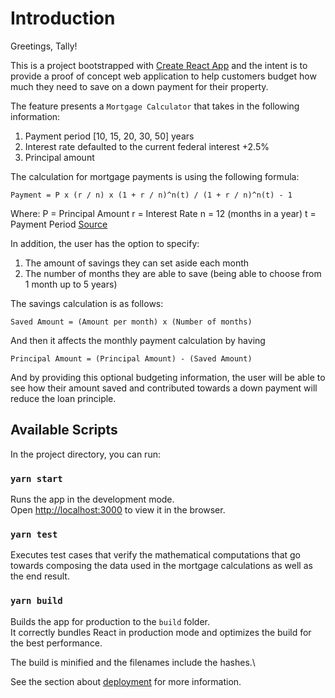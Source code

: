 # Introduction

Greetings, Tally!

This is a project bootstrapped with [Create React App](https://github.com/facebook/create-react-app) and the intent is to provide a proof of concept web application to help customers budget how much they need to save on a down payment for their property.

The feature presents a `Mortgage Calculator` that takes in the following information:
1. Payment period [10, 15, 20, 30, 50] years
2. Interest rate defaulted to the current federal interest +2.5%
3. Principal amount

The calculation for mortgage payments is using the following formula:

```
Payment = P x (r / n) x (1 + r / n)^n(t) / (1 + r / n)^n(t) - 1
```
Where:
P = Principal Amount
r = Interest Rate
n = 12 (months in a year)
t = Payment Period
[Source](https://www.thebalance.com/calculate-mortgage-315668#mntl-sc-block_1-0-26)

In addition, the user has the option to specify:
1. The amount of savings they can set aside each month
2. The number of months they are able to save (being able to choose from 1 month up to 5 years)

The savings calculation is as follows:

```
Saved Amount = (Amount per month) x (Number of months)
```

And then it affects the monthly payment calculation by having

```
Principal Amount = (Principal Amount) - (Saved Amount)
```

And by providing this optional budgeting information, the user will be able to see how their amount saved and contributed towards a down payment will reduce the loan principle.



## Available Scripts

In the project directory, you can run:

### `yarn start`

Runs the app in the development mode.\
Open [http://localhost:3000](http://localhost:3000) to view it in the browser.

### `yarn test`

Executes test cases that verify the mathematical computations that go towards composing the data used in the mortgage calculations as well as the end result.

### `yarn build`

Builds the app for production to the `build` folder.\
It correctly bundles React in production mode and optimizes the build for the best performance.

The build is minified and the filenames include the hashes.\

See the section about [deployment](https://facebook.github.io/create-react-app/docs/deployment) for more information.